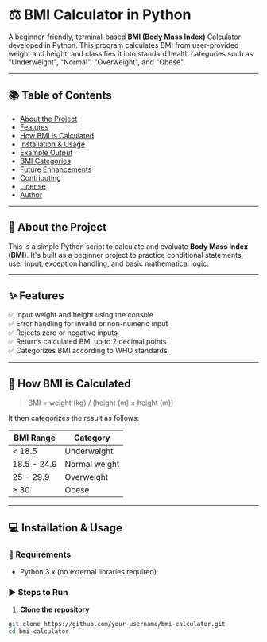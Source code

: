 # ⚖️ BMI Calculator in Python

A beginner-friendly, terminal-based **BMI (Body Mass Index)** Calculator developed in Python. This program calculates BMI from user-provided weight and height, and classifies it into standard health categories such as "Underweight", "Normal", "Overweight", and "Obese".

---

## 📚 Table of Contents

- [About the Project](#about-the-project)
- [Features](#features)
- [How BMI is Calculated](#how-bmi-is-calculated)
- [Installation & Usage](#installation--usage)
- [Example Output](#example-output)
- [BMI Categories](#bmi-categories)
- [Future Enhancements](#future-enhancements)
- [Contributing](#contributing)
- [License](#license)
- [Author](#author)

---

## 📖 About the Project

This is a simple Python script to calculate and evaluate **Body Mass Index (BMI)**. It's built as a beginner project to practice conditional statements, user input, exception handling, and basic mathematical logic.

---

## ✨ Features

✅ Input weight and height using the console  
✅ Error handling for invalid or non-numeric input  
✅ Rejects zero or negative inputs  
✅ Returns calculated BMI up to 2 decimal points  
✅ Categorizes BMI according to WHO standards  

---

## 🧠 How BMI is Calculated

> BMI = weight (kg) / (height (m) × height (m))

It then categorizes the result as follows:

| BMI Range       | Category        |
|-----------------|-----------------|
| < 18.5          | Underweight      |
| 18.5 - 24.9     | Normal weight    |
| 25 - 29.9       | Overweight       |
| ≥ 30            | Obese            |

---

## 💻 Installation & Usage

### 🔧 Requirements
- Python 3.x (no external libraries required)

### ▶️ Steps to Run

1. **Clone the repository**

```bash
git clone https://github.com/your-username/bmi-calculator.git
cd bmi-calculator
